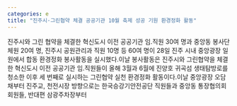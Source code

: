 ```yaml
---
categories: e
title: "진주시·그린협약 체결 공공기관 10월 축제 성공 기원 환경정화 활동"
---
```

진주시와 그린 협약을 체결한 혁신도시 이전 공공기관 임․직원 30여 명과 중앙동 봉사단체원 20여 명, 진주시 공원관리과 직원 10명 등 60여 명이 28일 진주 시내 중앙광장 일원에서 합동 환경정화 봉사활동을 실시했다.이날 봉사활동은 진주시와 그린협약을 체결한 혁신도시 이전 공공기관 임․직원들이 올해 3월과 6월에 진양호 귀곡섬 생태탐방로를 청소한 이후 세 번째로 실시하는 그린협약 실천 환경정화 활동이다.이날 중앙광장 오담채부터 진주교, 천전시장 방향으로는 한국승강기안전공단 직원들과 중앙동 통장협의회 회원들, 반대편 삼광주차장부터